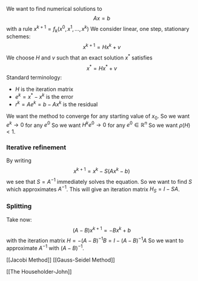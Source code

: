 We want to find numerical solutions to
$$
Ax=b
$$
with a rule $x^{k+1}=f_{k}(x^{0},x^{1},\dots,x^{k})$
We consider linear, one step, stationary schemes:
$$
x^{k+1}=Hx^{k}+v
$$
We choose $H$ and $v$ such that an exact solution $x^{*}$ satisfies 
$$x^{*}=Hx^*+v$$
Standard terminology:
- $H$ is the iteration matrix
- $e^k=x^*-x^k$ is the error
- $r^k=Ae^k=b-Ax^k$ is the residual

We want the method to converge for any starting value of $x_{0}$.
So we want $e^k\to 0$ for any $e^0$
So we want $H^ke^0\to 0$ for any $e^0 \in \mathbb{R}^n$
So we want $\rho(H)<1$.

### Iterative refinement
By writing
$$
x^{k+1}=x^{k}-S(Ax^{k}-b)
$$
we see that $S=A^{-1}$ immediately solves the equation. So we want to find $S$ which approximates $A^{-1}$. This will give an iteration matrix $H_{S}=I-SA$.

### Splitting
Take now:
$$
(A-B)x^{k+1}=-Bx^{k}+b
$$
with the iteration matrix $H=-(A-B)^{-1}B=I-(A-B)^{-1}A$
So we want to approximate $A^{-1}$ with $(A-B)^{-1}$.

[[Jacobi Method]]
[[Gauss-Seidel Method]]

[[The Householder-John]]